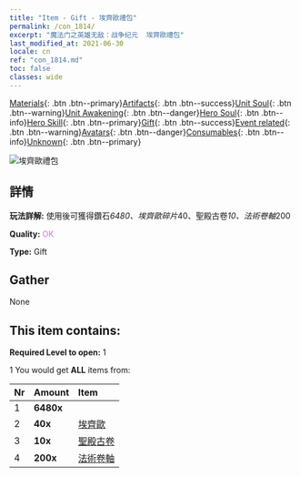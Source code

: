 ```yaml
---
title: "Item - Gift - 埃齊歐禮包"
permalink: /con_1814/
excerpt: "魔法门之英雄无敌：战争纪元  埃齊歐禮包"
last_modified_at: 2021-06-30
locale: cn
ref: "con_1814.md"
toc: false
classes: wide
---
```

 [Materials](/ItemsCN/){: .btn .btn--primary}[Artifacts](/ItemsCN/Artifacts/){: .btn .btn--success}[Unit Soul](/ItemsCN/UnitSoul/){: .btn .btn--warning}[Unit Awakening](/ItemsCN/UnitAwakening/){: .btn .btn--danger}[Hero Soul](/ItemsCN/HeroSoul/){: .btn .btn--info}[Hero Skill](/ItemsCN/HeroSkill/){: .btn .btn--primary}[Gift](/ItemsCN/Gift/){: .btn .btn--success}[Event related](/ItemsCN/Events/){: .btn .btn--warning}[Avatars](/ItemsCN/Avatars/){: .btn .btn--danger}[Consumables](/ItemsCN/Consumables/){: .btn .btn--info}[Unknown](/ItemsCN/Unknown/){: .btn .btn--primary}

 ![埃齊歐禮包](/images/t/i_907435.png)

## 詳情
 **玩法詳解:** 使用後可獲得鑽石*6480、埃齊歐碎片*40、聖殿古卷*10、法術卷軸*200

 **Quality:** <span style="color: #DA70D6">OK</span>

 **Type:** Gift

## Gather

  None

## This item contains:

 **Required Level to open:** 1

 1 You would get **ALL** items  from:

  | Nr | Amount |     Item    |
  |:---|:-------|:------------|
  | 1 |  **6480x** | <i class="fas fa-gem"/> |  | 
  | 2 |  **40x** | [埃齊歐](/cn/Items/her_398/) |  | 
  | 3 |  **10x** | [聖殿古卷](/cn/Items/con_697/) |  | 
  | 4 |  **200x** | [法術卷軸](/cn/Items/con_694/) |  | 
